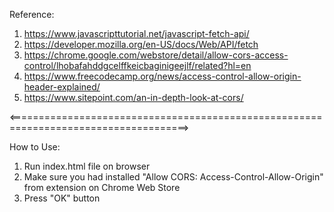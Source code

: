 Reference: 
<br>
1. https://www.javascripttutorial.net/javascript-fetch-api/ <br>
2. https://developer.mozilla.org/en-US/docs/Web/API/fetch <br>
3. https://chrome.google.com/webstore/detail/allow-cors-access-control/lhobafahddgcelffkeicbaginigeejlf/related?hl=en <br>
4. https://www.freecodecamp.org/news/access-control-allow-origin-header-explained/ <br>
5. https://www.sitepoint.com/an-in-depth-look-at-cors/

<=====================================================================================>

How to Use: <br>
1. Run index.html file on browser <br>
2. Make sure you had installed "Allow CORS: Access-Control-Allow-Origin" from extension on Chrome Web Store <br>
3. Press "OK" button